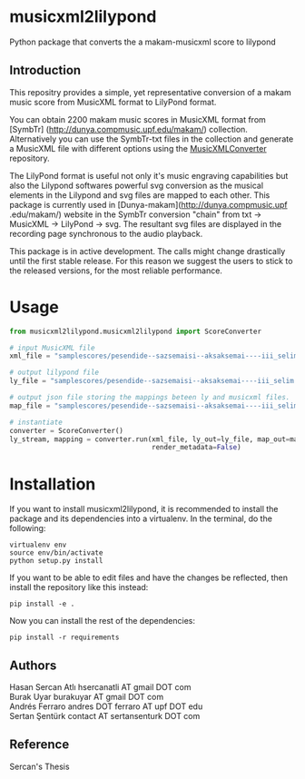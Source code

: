 musicxml2lilypond
===========
Python package that converts the a makam-musicxml score to lilypond

Introduction
------------
This repositry provides a simple, yet representative conversion of a
makam music score from MusicXML format to LilyPond format.

You can obtain 2200 makam music scores in MusicXML format from [SymbTr]
(http://dunya.compmusic.upf.edu/makam/) collection. Alternatively you can
use the SymbTr-txt files in the collection and generate a MusicXML file with
different options using the
[MusicXMLConverter](https://github.com/burakuyar/MusicXMLConverter) repository.

The LilyPond format is useful not only it's music engraving capabilities
but also the Lilypond softwares powerful svg conversion as the musical
elements in the Lilypond and svg files are mapped to each other. This
package is currently used in [Dunya-makam](http://dunya.compmusic.upf
.edu/makam/) website in the SymbTr conversion "chain" from txt -> MusicXML
-> LilyPond -> svg. The resultant svg files are displayed in the recording
page synchronous to the audio playback.

This package is in active development. The calls might change drastically
until the first stable release. For this reason we suggest the users to
stick to the released versions, for the most reliable performance.

Usage
=======

```python
from musicxml2lilypond.musicxml2lilypond import ScoreConverter

# input MusicXML file
xml_file = "samplescores/pesendide--sazsemaisi--aksaksemai----iii_selim.xml"

# output lilypond file
ly_file = "samplescores/pesendide--sazsemaisi--aksaksemai----iii_selim.ly"

# output json file storing the mappings beteen ly and musicxml files.
map_file = "samplescores/pesendide--sazsemaisi--aksaksemai----iii_selim.json"

# instantiate
converter = ScoreConverter()
ly_stream, mapping = converter.run(xml_file, ly_out=ly_file, map_out=map_file,
                                   render_metadata=False)
```

Installation
============

If you want to install musicxml2lilypond, it is recommended to install the package and its dependencies into a virtualenv. In the terminal, do the following:

    virtualenv env
    source env/bin/activate
    python setup.py install

If you want to be able to edit files and have the changes be reflected, then
install the repository like this instead:

    pip install -e .

Now you can install the rest of the dependencies:

    pip install -r requirements

Authors
-------
Hasan Sercan Atlı	hsercanatli AT gmail DOT com  
Burak Uyar	burakuyar AT gmail DOT com  
Andrés Ferraro	andres DOT ferraro AT upf DOT edu  
Sertan Şentürk	contact AT sertansenturk DOT com  

Reference
-------
Sercan's Thesis
